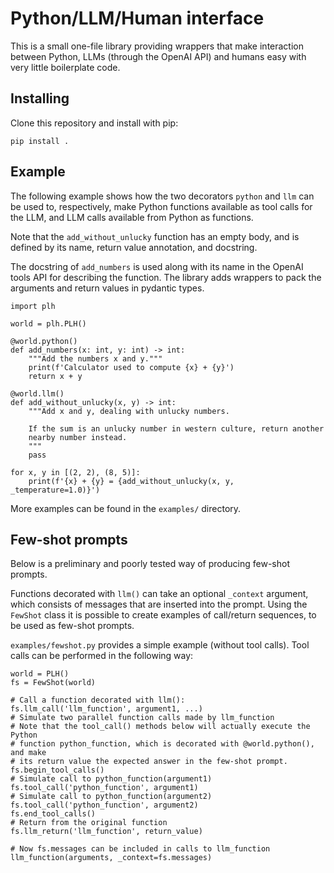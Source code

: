 # Python/LLM/Human interface

This is a small one-file library providing wrappers that make interaction
between Python, LLMs (through the OpenAI API) and humans easy with very little
boilerplate code.

## Installing

Clone this repository and install with pip:

```pip install .```

## Example

The following example shows how the two decorators `python` and `llm` can be
used to, respectively, make Python functions available as tool calls for the
LLM, and LLM calls available from Python as functions.

Note that the `add_without_unlucky` function has an empty body, and is defined
by its name, return value annotation, and docstring.

The docstring of `add_numbers` is used along with its name in the OpenAI
tools API for describing the function. The library adds wrappers to pack the
arguments and return values in pydantic types.

```
import plh

world = plh.PLH()

@world.python()
def add_numbers(x: int, y: int) -> int:
    """Add the numbers x and y."""
    print(f'Calculator used to compute {x} + {y}')
    return x + y

@world.llm()
def add_without_unlucky(x, y) -> int:
    """Add x and y, dealing with unlucky numbers.

    If the sum is an unlucky number in western culture, return another
    nearby number instead.
    """
    pass

for x, y in [(2, 2), (8, 5)]:
    print(f'{x} + {y} = {add_without_unlucky(x, y, _temperature=1.0)}')
```

More examples can be found in the `examples/` directory.

## Few-shot prompts

Below is a preliminary and poorly tested way of producing few-shot prompts.

Functions decorated with `llm()` can take an optional `_context` argument,
which consists of messages that are inserted into the prompt. Using the
`FewShot` class it is possible to create examples of call/return sequences, to
be used as few-shot prompts.

`examples/fewshot.py` provides a simple example (without tool calls). Tool
calls can be performed in the following way:

```
world = PLH()
fs = FewShot(world)

# Call a function decorated with llm():
fs.llm_call('llm_function', argument1, ...)
# Simulate two parallel function calls made by llm_function
# Note that the tool_call() methods below will actually execute the Python
# function python_function, which is decorated with @world.python(), and make
# its return value the expected answer in the few-shot prompt.
fs.begin_tool_calls()
# Simulate call to python_function(argument1)
fs.tool_call('python_function', argument1)
# Simulate call to python_function(argument2)
fs.tool_call('python_function', argument2)
fs.end_tool_calls()
# Return from the original function
fs.llm_return('llm_function', return_value)

# Now fs.messages can be included in calls to llm_function
llm_function(arguments, _context=fs.messages)

